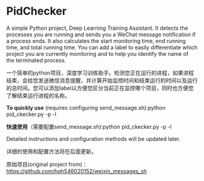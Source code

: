 # PidChecker
A simple Python project, Deep Learning Training Assistant. It detects the processes you are running and sends you a WeChat message notification if a process ends. 
It also calculates the start monitoring time, end running time, and total running time. You can add a label to easily differentiate which project you are currently monitoring and to help you identify the name of the terminated process.

一个简单的python项目，深度学习训练助手。检测您正在运行的进程，如果进程结束，会给您发送微信消息提醒，并计算开始监控时间和结束运行的时间以及运行的总时间。您可以添加label以方便您区分当前正在监控哪个项目，同时也方便您了解结束运行进程的名称。


**To quickly use** (requires configuring send_message.sh):python pid_ckecker.py -p <pid> -l <label>

**快速使用**（需要配置send_message.sh):python pid_ckecker.py -p <pid> -l <label>

Detailed instructions and configuration methods will be updated later.

详细的使用和配置方法将在后面更新。

原始项目(original project from)：
https://github.com/hqh546020152/weixin_messages_sh
